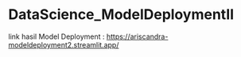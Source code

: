 # DataScience_ModelDeploymentII
link hasil Model Deployment : https://ariscandra-modeldeployment2.streamlit.app/
